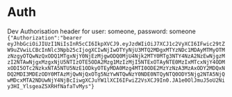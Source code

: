 # Auth
Dev Authorisation header for user: someone, password: someone
`{"Authorization":"bearer eyJhbGciOiJIUzI1NiIsInR5cCI6IkpXVCJ9.eyJzdWIiOiJ7XCJ1c2VyXCI6IFwic29tZW9uZVwiLCBcInNlc3Npb25cIjogXCIwNjIwOTYyNjU3MTQ2MDgxMTYzNDc1MDAyMTMyOTMzNzgyOTQwNzQxODQ1MTgxNjY0NjEzMjgwODQ0MjU4Njk2MTY0MTg3NTY4NzA2NzEwNjgzMzI2NTAwNjgxMzgxNjU5NTIzOTE5ODA2Mzg1MzIzMjI5NTExOTAyNTE0MzIxMTcxNjY4ODMxODI5OTc2NzkxNTA5NTU5NzE1ODkyOTEyMDA0Mzg4MTI0ODE2MzYzNzA3MzAxODY2MDQxNDQ2MDI3MDEzODY0MTAzMjQwNjQxOTg5NzYwNTQwNzY0NDE0NTQyNTQ0ODY5Njg2NTA5NjQwMDcxMTA2NDUwNjY4NjBcIiwgXCJuYW1lXCI6IFwiZ2VsXCJ9In0.JA1e0OlJmuJ5oU2Niy3HI_YlsgeaZ5XRHfNafaTvMys"}`
